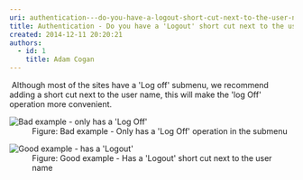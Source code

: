 ```yaml
---
uri: authentication---do-you-have-a-logout-short-cut-next-to-the-user-name-
title: Authentication - Do you have a 'Logout' short cut next to the user name ?
created: 2014-12-11 20:20:21
authors:
  - id: 1
    title: Adam Cogan
---
```





<span class='intro'> <p>​
                    Although most of the sites have a 'Log o​ff' submenu, we recommend adding a short
                    cut next to the user name, this will make the 'log Off' operation more convenient.</p> </span>

<dl class="badImage"><dt>
                        <img src="/PublishingImages/logoff-bad.jpg" alt="Bad example - only has a 'Log Off'" /></dt><dd>
                        Figure&#58; Bad example - Only has a 'Log Off' operation in the submenu</dd></dl><dl class="goodImage"><dt>
                        <img src="/PublishingImages/logoff-good.jpg" alt="Good example - has a 'Logout'" />​</dt><dd>
                        Figure&#58; Good example - Has a 'Logout' short cut next to the user name</dd></dl>​​


